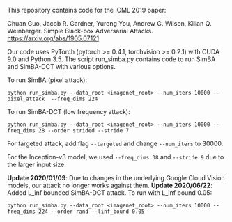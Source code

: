 This repository contains code for the ICML 2019 paper:

Chuan Guo, Jacob R. Gardner, Yurong You, Andrew G. Wilson, Kilian Q. Weinberger. Simple Black-box Adversarial Attacks.
https://arxiv.org/abs/1905.07121

Our code uses PyTorch (pytorch >= 0.4.1, torchvision >= 0.2.1) with CUDA 9.0 and Python 3.5. The script run_simba.py contains code to run SimBA and SimBA-DCT with various options.

To run SimBA (pixel attack):
```
python run_simba.py --data_root <imagenet_root> --num_iters 10000 --pixel_attack  --freq_dims 224
```
To run SimBA-DCT (low frequency attack):
```
python run_simba.py --data_root <imagenet_root> --num_iters 10000 --freq_dims 28 --order strided --stride 7
```
For targeted attack, add flag ```--targeted``` and change ```--num_iters``` to 30000.

For the Inception-v3 model, we used ```--freq_dims 38``` and ```--stride 9``` due to the larger input size.

**Update 2020/01/09**: Due to changes in the underlying Google Cloud Vision models, our attack no longer works against them.
**Update 2020/06/22**: Added L_inf bounded SimBA-DCT attack. To run with L_inf bound 0.05:
```
python run_simba.py --data_root <imagenet_root> --num_iters 10000 --freq_dims 224 --order rand --linf_bound 0.05
```
